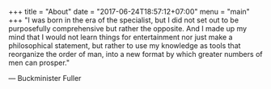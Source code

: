 +++
title = "About"
date = "2017-06-24T18:57:12+07:00"
menu = "main"
+++
"I was born in the era of the specialist, but I did not set out to be purposefully comprehensive but rather the opposite.
And I made up my mind that I would not learn things for entertainment nor just make a philosophical statement, but rather to use my knowledge as tools that reorganize the order of man, into a new format by which greater numbers of men can prosper."

— Buckminister Fuller